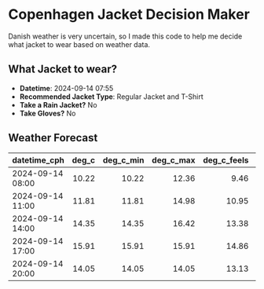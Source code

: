 
# Copenhagen Jacket Decision Maker

Danish weather is very uncertain, so I made this code to help me decide what jacket to wear based on weather data.

## What Jacket to wear?

- **Datetime**: 2024-09-14 07:55
- **Recommended Jacket Type**: Regular Jacket and T-Shirt
- **Take a Rain Jacket?** No
- **Take Gloves?** No

## Weather Forecast
| datetime_cph     |   deg_c |   deg_c_min |   deg_c_max |   deg_c_feels | weather   | wind   | rain   |
|:-----------------|--------:|------------:|------------:|--------------:|:----------|:-------|:-------|
| 2024-09-14 08:00 |   10.22 |       10.22 |       12.36 |          9.46 | Clouds    | Medium | None   |
| 2024-09-14 11:00 |   11.81 |       11.81 |       14.98 |         10.95 | Clouds    | Medium | None   |
| 2024-09-14 14:00 |   14.35 |       14.35 |       16.42 |         13.38 | Clouds    | Medium | None   |
| 2024-09-14 17:00 |   15.91 |       15.91 |       15.91 |         14.86 | Clear     | Medium | None   |
| 2024-09-14 20:00 |   14.05 |       14.05 |       14.05 |         13.13 | Clear     | Medium | None   |
        